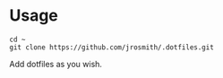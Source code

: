 # Usage
```
cd ~
git clone https://github.com/jrosmith/.dotfiles.git
```

Add dotfiles as you wish.

